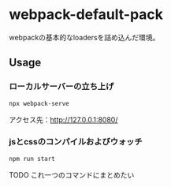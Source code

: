 # webpack-default-pack
webpackの基本的なloadersを詰め込んだ環境。

## Usage

### ローカルサーバーの立ち上げ
```bash
npx webpack-serve
```
アクセス先：http://127.0.0.1:8080/

### jsとcssのコンパイルおよびウォッチ
```bash
npm run start
```

TODO これ一つのコマンドにまとめたい